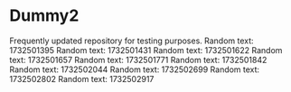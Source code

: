 # Dummy2
Frequently updated repository for testing purposes.
Random text: 1732501395
Random text: 1732501431
Random text: 1732501622
Random text: 1732501657
Random text: 1732501771
Random text: 1732501842
Random text: 1732502044
Random text: 1732502699
Random text: 1732502802
Random text: 1732502917
